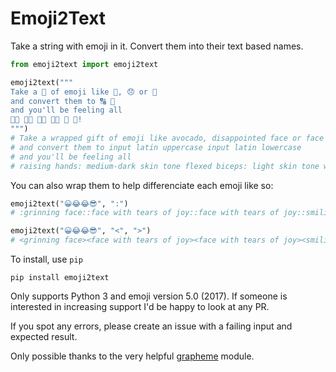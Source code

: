 # Emoji2Text

Take a string with emoji in it. Convert them into their text based names.

```python
from emoji2text import emoji2text

emoji2text("""
Take a 🎁 of emoji like 🥑, 😞 or 🤮
and convert them to 🔠 🔡
and you'll be feeling all
🙌🏾 💪🏻 👩‍🔬 👨‍💻 💯 🎊!
""")
# Take a wrapped gift of emoji like avocado, disappointed face or face vomiting
# and convert them to input latin uppercase input latin lowercase
# and you'll be feeling all
# raising hands: medium-dark skin tone flexed biceps: light skin tone woman scientist man technologist hundred points confetti ball!
```

You can also wrap them to help differenciate each emoji like so:

```python
emoji2text("😀😂😂😎", ":")
# :grinning face::face with tears of joy::face with tears of joy::smiling face with sunglasses:

emoji2text("😀😂😂😎", "<", ">")
# <grinning face><face with tears of joy><face with tears of joy><smiling face with sunglasses>
```

To install, use `pip`

```
pip install emoji2text
```

Only supports Python 3 and emoji version 5.0 (2017).
If someone is interested in increasing support I'd be happy to look at any PR.

If you spot any errors, please create an issue with a failing input and expected result.

Only possible thanks to the very helpful [grapheme](https://github.com/alvinlindstam/grapheme) module.
